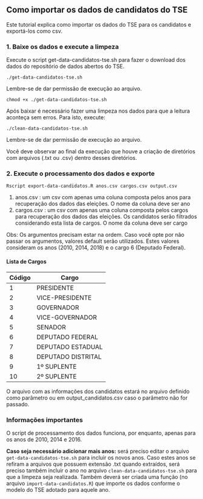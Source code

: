 ## Como importar os dados de candidatos do TSE

Este tutorial explica como importar os dados do TSE para os candidatos e exportá-los como csv.

### 1. Baixe os dados e execute a limpeza

Execute o script get-data-candidatos-tse.sh para fazer o download dos dados do repositório de dados abertos do TSE.

```
./get-data-candidatos-tse.sh
```

Lembre-se de dar permissão de execução ao arquivo.

```
chmod +x ./get-data-candidatos-tse.sh
```

Após baixar é necessário fazer uma limpeza nos dados para que a leitura aconteça sem erros. Para isto, execute:


```
./clean-data-candidatos-tse.sh
```

Lembre-se de dar permissão de execução ao arquivo.

Você deve observar ao final da execução que houve a criação de diretórios com arquivos (.txt ou .csv) dentro desses diretórios.

### 2. Execute o processamento dos dados e exporte

```
Rscript export-data-candidatos.R anos.csv cargos.csv output.csv
```

1. anos.csv : um csv com apenas uma coluna composta pelos anos para recuperação dos dados das eleições. O nome da coluna deve ser ano
2. cargos.csv : um csv com apenas uma coluna composta pelos cargos para recuperação dos dados das eleições. Os candidatos serão filtrados considerando esta lista de cargos. O nome da coluna deve ser cargo

Obs: Os argumentos precisam estar na ordem. Caso você opte por não passar os argumentos, valores default serão utilizados. Estes valores consideram os anos (2010, 2014, 2018) e o cargo 6 (Deputado Federal).

#### Lista de Cargos

| Código | Cargo              |
|--------|--------------------|
| 1      | PRESIDENTE         |
| 2      | VICE-PRESIDENTE    |
| 3      | GOVERNADOR         |
| 4      | VICE-GOVERNADOR    |
| 5      | SENADOR            |
| 6      | DEPUTADO FEDERAL   |
| 7      | DEPUTADO ESTADUAL  |
| 8      | DEPUTADO DISTRITAL |
| 9      | 1º SUPLENTE        |
| 10     | 2º SUPLENTE        |

O arquivo com as informações dos candidatos estará no arquivo definido como parâmetro ou em output_candidatos.csv caso o parâmetro não for passado.

### Informações importantes
O script de processamento dos dados funciona, por enquanto, apenas para os anos de 2010, 2014 e 2016.

**Caso seja necessário adicionar mais anos:** será preciso editar o arquivo `get-data-candidatos-tse.sh` para incluir os novos anos. Caso estes anos se refiram a arquivos que possuem extensão .txt quando extraídos, será preciso também incluir o ano no arquivo `clean-data-candidatos-tse.sh` para que a limpeza seja realizada. Também deverá ser criada uma função (no arquivo `import-data-candidatos.R`) que importe os dados conforme o modelo do TSE adotado para aquele ano.
